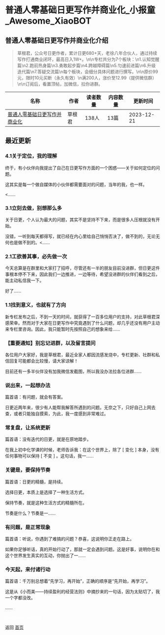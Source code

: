 # 普通人零基础日更写作并商业化_小报童_Awesome_XiaoBOT

## 普通人零基础日更写作并商业化介绍
> 草根君，公众号日更作者，累计日更680+天，老徐八年合伙人，通过持续写作打通商业闭环，最高日入1W+。\n\n专栏共分为7个板块：\n1.认知觉醒篇\n2.跑前热身篇\n3.勇敢起步篇\n4.跨越障碍篇\n5.匀速前进篇\n6.升级迭代篇\n7.答疑交流篇\n每个板块，会细分具体问题进行撰写。\n\n原价99元，限时10元买断（永久有效）\n满200人，涨价至12.99（提供微信群）\n\n订阅后，看置顶帖，加微信，拉你进群。  
  


|名称|作者|读者数量|内容数量|更新时间|
|---|---|---|---|---|
|[普通人零基础日更写作并商业化](https://xiaobot.net/p/caogenjun00?refer=0b133df9-27dc-423b-8101-639049001c13)|草根君|138人|13篇|2023-12-21|

## 最近更新
### 4.1关于定位，我的理解

终于，有小伙伴向我提出了自己在日更写作方面的一个困惑——关于如何定位的问题。

这其实是每一个做自媒体的小伙伴都需要面对的问题，当年的我，也一样。

<......

### 3.1立刻去做，别想那么多

关于日更，个人认为最大的问题，其实不是坚持不下来，而是很多人压根就没有开始。

没错，一听到每天都得写，就已经在内心里给自己悄悄否决了，做不到的，无论无何也是做不到的。<......

### 2.1工欲善其事，必先做一次

今天总算是在群里和大家打了招呼，尽管还有一半的朋友目前没进群，但日更这件事根本停不下来，因此我们一边推进，一边等待，希望没进群的伙伴们看到之后，能主动私信我一下。

好了......

### 1.1找到意义，也就有了方向

新专栏发布之后，不到一天的时间，就获得了一百多位用户的支持，对此草根君深感荣幸。然而对于大家在日更写作中究竟遇到了什么问题，却几乎还没有用户主动来专栏里咨询。因此，我只能暂时先按照自己的想象来给......

### 【重要通知】别忘记进群，以及留言提问

各位用户大家好，我是草根君，最近全家人都因流感发烧中，专栏更新、社群和私信回复可能都会比较慢，请大家谅解！

目前还有一多半伙伴没有加我微信发截图，所以我没办法拉各位进群......

### 说出来，一起想办法

篇首语：有问题，就会有答案。

日更近两年来，很少有人能帮我解答所遇到的问题。无奈之下，只好自己上网去查，或者只能独自摸索，为此，我一度感到非常难过。

### 常复盘，让系统更新

篇首语：没有迭代的日更，就是在原地踏步。

在我上初中化学课的时候，老师告诉我：在这个世界上，除了 [ 变化 ] 本身，没有任何事物可以保持 [ 不变 ] 。这句话，我一......

### 关键是，要保持节奏

篇首语：日更的精髓，是持续。

选择日更，本质上是选择了一种生活方式。

保持节奏，就是这种生活方式的精髓所在。

节奏是什么？节奏是一......

### 有问题，是正常现象

篇首语：听说，你遇到了难搞的问题？恭喜，这说明你正走在路上。

如果你足够听话，真的开始行动了，那就一定会遇到问题。这是好事，说明你在和这个世界发生真实的互动，你抛出了一......

### 今天起，来付诸行动

篇首语：千万别总想着“先学习，再开始”，正确的顺序是“先开始，再学习”。

这是从《小而美——持续盈利的经营法则》中摘抄来的一句话，因为太贴切了，我一个字都没改。

......


<a href="https://github.com/Reno9527/awesome-xiaobot" style="color: white; text-decoration: none;">awesome-xiaobot</a>

返回 [首页](../README.md)
